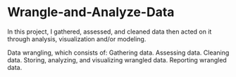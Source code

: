 # Wrangle-and-Analyze-Data

In this project, I gathered, assessed, and cleaned data
then acted on it through analysis, visualization and/or modeling.

Data wrangling, which consists of:
Gathering data.
Assessing data.
Cleaning data.
Storing, analyzing, and visualizing wrangled data.
Reporting wrangled data.
